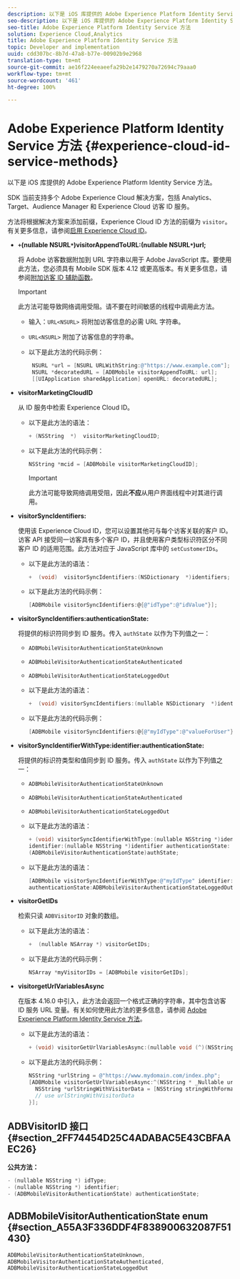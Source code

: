 ```yaml
---
description: 以下是 iOS 库提供的 Adobe Experience Platform Identity Service 方法。
seo-description: 以下是 iOS 库提供的 Adobe Experience Platform Identity Service 方法。
seo-title: Adobe Experience Platform Identity Service 方法
solution: Experience Cloud,Analytics
title: Adobe Experience Platform Identity Service 方法
topic: Developer and implementation
uuid: cdd307bc-8b7d-47a8-b77e-00902b9e2968
translation-type: tm+mt
source-git-commit: ae16f224eeaeefa29b2e1479270a72694c79aaa0
workflow-type: tm+mt
source-wordcount: '461'
ht-degree: 100%

---
```



# Adobe Experience Platform Identity Service 方法 {#experience-cloud-id-service-methods}

以下是 iOS 库提供的 Adobe Experience Platform Identity Service 方法。

SDK 当前支持多个 Adobe Experience Cloud 解决方案，包括 Analytics、Target、Audience Manager 和 Experience Cloud 访客 ID 服务。

方法将根据解决方案来添加前缀，Experience Cloud ID 方法的前缀为 `visitor`。有关更多信息，请参阅[启用 Experience Cloud ID](/help/ios/marketing-cloud/mcvid.md)。

* **`+`(nullable NSURL`*`)visitorAppendToURL:(nullable NSURL`*`)url;**

   将 Adobe 访客数据附加到 URL 字符串以用于 Adobe JavaScript 库。要使用此方法，您必须具有 Mobile SDK 版本 4.12 或更高版本。有关更多信息，请参阅[附加访客 ID 辅助函数](https://docs.adobe.com/content/help/zh-Hans/id-service/using/id-service-api/methods/appendvisitorid.html)。

   >[!IMPORTANT]
   >
   >此方法可能导致网络调用受阻。请不要在时间敏感的线程中调用此方法。

   * 输入：`URL<NSURL>`
将附加访客信息的必需 URL 字符串。
   * `URL<NSURL>`
附加了访客信息的字符串。

   * 以下是此方法的代码示例：

      ```objective-c
       NSURL *url = [NSURL URLWithString:@"https://www.example.com"];  
       NSURL *decoratedURL = [ADBMobile visitorAppendToURL: url];  
       [[UIApplication sharedApplication] openURL: decoratedURL];  
      ```

* **visitorMarketingCloudID**

   从 ID 服务中检索 Experience Cloud ID。

   * 以下是此方法的语法：

      ```objective-c
      + (NSString  *)  visitorMarketingCloudID;
      ```

   * 以下是此方法的代码示例：

      ```objective-c
      NSString *mcid = [ADBMobile visitorMarketingCloudID]; 
      ```

      >[!IMPORTANT]
      >
      >此方法可能导致网络调用受阻，因此&#x200B;**不应**&#x200B;从用户界面线程中对其进行调用。

* **visitorSyncIdentifiers:**

   使用该 Experience Cloud ID，您可以设置其他可与每个访客关联的客户 ID。访客 API 接受同一访客具有多个客户 ID，并且使用客户类型标识符区分不同客户 ID 的适用范围。此方法对应于 JavaScript 库中的 `setCustomerIDs`。

   * 以下是此方法的语法：

      ```objective-c
      +  (void)  visitorSyncIdentifiers:(NSDictionary  *)identifiers;
      ```

   * 以下是此方法的代码示例：

      ```objective-c
      [ADBMobile visitorSyncIdentifiers:@{@"idType":@"idValue"}];
      ```

* **visitorSyncIdentifiers:authenticationState:**

   将提供的标识符同步到 ID 服务。传入 `authState` 以作为下列值之一：

   * `ADBMobileVisitorAuthenticationStateUnknown`
   * `ADBMobileVisitorAuthenticationStateAuthenticated`
   * `ADBMobileVisitorAuthenticationStateLoggedOut`

   * 以下是此方法的语法：

      ```objective-c
      +  (void) visitorSyncIdentifiers:(nullable NSDictionary  *)identifiers  authenticationState:(ADBMobileVisitorAuthenticationState)authState; 
      ```

   * 以下是此方法的代码示例：

      ```objective-c
      [ADBMobile visitorSyncIdentifiers:@{@"myIdType":@"valueForUser"}  authenticationState:ADBMobileVisitorAuthenticationStateAuthenticated]; 
      ```

* **visitorSyncIdentifierWithType:identifier:authenticationState:**

   将提供的标识符类型和值同步到 ID 服务。传入 `authState` 以作为下列值之一：

   * `ADBMobileVisitorAuthenticationStateUnknown`
   * `ADBMobileVisitorAuthenticationStateAuthenticated`
   * `ADBMobileVisitorAuthenticationStateLoggedOut`

   * 以下是此方法的语法：

      ```objective-c
      + (void) visitorSyncIdentifierWithType:(nullable NSString *)identifierType  
      identifier:(nullable NSString *)identifier authenticationState:
      (ADBMobileVisitorAuthenticationState)authState; 
      ```

   * 以下是此方法的语法：

      ```objective-c
      [ADBMobile visitorSyncIdentifierWithType:@"myIdType" identifier:@"valueForUser"  
      authenticationState:ADBMobileVisitorAuthenticationStateLoggedOut]; 
      ```

* **visitorGetIDs**

   检索只读 `ADBVisitorID` 对象的数组。

   * 以下是此方法的语法：

      ```objective-c
      +  (nullable NSArray *) visitorGetIDs;
      ```

   * 以下是此方法的代码示例：

      ```objective-c
      NSArray *myVisitorIDs = [ADBMobile visitorGetIDs];
      ```

* **visitorgetUrlVariablesAsync**

   在版本 4.16.0 中引入，此方法会返回一个格式正确的字符串，其中包含访客 ID 服务 URL 变量。有关如何使用此方法的更多信息，请参阅 [Adobe Experience Platform Identity Service 方法](/help/ios/reference/hybrid-app.md)。

   * 以下是此方法的语法：

      ```objectivec
      + (void) visitorGetUrlVariablesAsync:(nullable void (^)(NSString* __nullable urlVariables))callback;
      ```

   * 以下是此方法的代码示例：

      ```objectivec
      NSString *urlString = @"https://www.mydomain.com/index.php"; 
      [ADBMobile visitorGetUrlVariablesAsync:^(NSString * _Nullable urlVariables) { 
        NSString *urlStringWithVisitorData = [NSString stringWithFormat:@"%@?%@", urlString, urlVariables]; 
        // use urlStringWithVisitorData 
      }];
      ```

## ADBVisitorID 接口 {#section_2FF74454D25C4ADABAC5E43CBFAAEC26}

**公共方法：**

```objective-c
- (nullable NSString *) idType; 
- (nullable NSString *) identifier; 
- (ADBMobileVisitorAuthenticationState) authenticationState; 
```

## ADBMobileVisitorAuthenticationState enum {#section_A55A3F336DDF4F838900632087F51430}

```objective-c
ADBMobileVisitorAuthenticationStateUnknown, 
ADBMobileVisitorAuthenticationStateAuthenticated, 
ADBMobileVisitorAuthenticationStateLoggedOut
```

